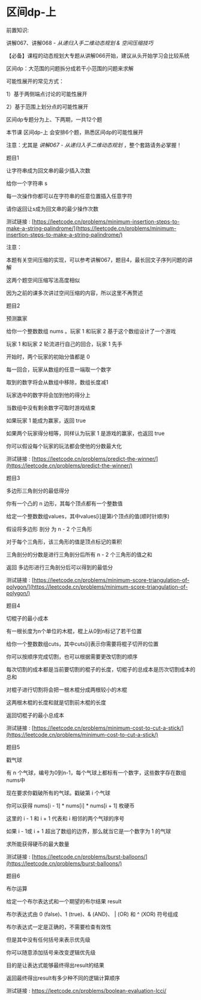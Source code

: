 # 区间dp-上

前置知识:

讲解067、讲解068 -  _从递归入手二维动态规划 & 空间压缩技巧_

【必备】课程的动态规划大专题从讲解066开始，建议从头开始学习会比较系统

区间dp：大范围的问题拆分成若干小范围的问题来求解

可能性展开的常见方式：

1）基于两侧端点讨论的可能性展开

2）基于范围上划分点的可能性展开

区间dp专题分为上、下两期，一共12个题

本节课 区间dp-上 会安排6个题，熟悉区间dp的可能性展开

注意：尤其是  _讲解067 - 从递归入手二维动态规划_ ，整个套路请务必掌握！

题目1

让字符串成为回文串的最少插入次数

给你一个字符串 s

每一次操作你都可以在字符串的任意位置插入任意字符

请你返回让s成为回文串的最少操作次数

测试链接 : [https://leetcode.cn/problems/minimum-insertion-steps-to-make-a-string-palindrome/](https://leetcode.cn/problems/minimum-insertion-steps-to-make-a-string-palindrome/)

注意：

本题有关空间压缩的实现，可以参考讲解067，题目4，最长回文子序列问题的讲解

这两个题空间压缩写法高度相似

因为之前的课多次讲过空间压缩的内容，所以这里不再赘述

题目2

预测赢家

给你一个整数数组 nums 。玩家 1 和玩家 2 基于这个数组设计了一个游戏

玩家 1 和玩家 2 轮流进行自己的回合，玩家 1 先手

开始时，两个玩家的初始分值都是 0

每一回合，玩家从数组的任意一端取一个数字

取到的数字将会从数组中移除，数组长度减1

玩家选中的数字将会加到他的得分上

当数组中没有剩余数字可取时游戏结束

如果玩家 1 能成为赢家，返回 true

如果两个玩家得分相等，同样认为玩家 1 是游戏的赢家，也返回 true

你可以假设每个玩家的玩法都会使他的分数最大化

测试链接 : [https://leetcode.cn/problems/predict-the-winner/](https://leetcode.cn/problems/predict-the-winner/)

题目3

多边形三角剖分的最低得分

你有一个凸的 n 边形，其每个顶点都有一个整数值

给定一个整数数组values，其中values[i]是第i个顶点的值(顺时针顺序)

假设将多边形 剖分 为 n - 2 个三角形

对于每个三角形，该三角形的值是顶点标记的乘积

三角剖分的分数是进行三角剖分后所有 n - 2 个三角形的值之和

返回 多边形进行三角剖分后可以得到的最低分

测试链接 : [https://leetcode.cn/problems/minimum-score-triangulation-of-polygon/](https://leetcode.cn/problems/minimum-score-triangulation-of-polygon/)

题目4

切棍子的最小成本

有一根长度为n个单位的木棍，棍上从0到n标记了若干位置

给你一个整数数组cuts，其中cuts[i]表示你需要将棍子切开的位置

你可以按顺序完成切割，也可以根据需要更改切割的顺序

每次切割的成本都是当前要切割的棍子的长度，切棍子的总成本是历次切割成本的总和

对棍子进行切割将会把一根木棍分成两根较小的木棍

这两根木棍的长度和就是切割前木棍的长度

返回切棍子的最小总成本

测试链接 : [https://leetcode.cn/problems/minimum-cost-to-cut-a-stick/](https://leetcode.cn/problems/minimum-cost-to-cut-a-stick/)

题目5

戳气球

有 n 个气球，编号为0到n-1，每个气球上都标有一个数字，这些数字存在数组nums中

现在要求你戳破所有的气球。戳破第 i 个气球

你可以获得 nums[i - 1] * nums[i] * nums[i + 1] 枚硬币

这里的 i - 1 和 i + 1 代表和 i 相邻的两个气球的序号

如果 i - 1或 i + 1 超出了数组的边界，那么就当它是一个数字为 1 的气球

求所能获得硬币的最大数量

测试链接 : [https://leetcode.cn/problems/burst-balloons/](https://leetcode.cn/problems/burst-balloons/)

题目6

布尔运算

给定一个布尔表达式和一个期望的布尔结果 result

布尔表达式由 0 (false)、1 (true)、& (AND)、 | (OR) 和 ^ (XOR) 符号组成

布尔表达式一定是正确的，不需要检查有效性

但是其中没有任何括号来表示优先级

你可以随意添加括号来改变逻辑优先级

目的是让表达式能够最终得出result的结果

返回最终得出result有多少种不同的逻辑计算顺序

测试链接 : https://leetcode.cn/problems/boolean-evaluation-lcci/

